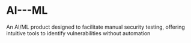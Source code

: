 # AI---ML
An AI/ML product designed to facilitate manual security testing, offering intuitive tools to identify vulnerabilities without automation
